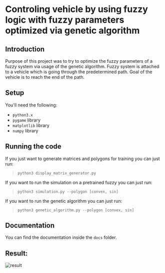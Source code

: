 # Controling vehicle by using fuzzy logic with fuzzy parameters optimized via genetic algorithm

## Introduction

Purpose of this project was to try to optimize the fuzzy parameters of a fuzzy system via usage of the genetic algorithm. Fuzzy system is attached to a vehicle which is going through the predetermined path. Goal of the vehicle is to reach the end of the path.

## Setup

You'll need the following:

- `python3.x`
- `pygame` library
- `matplotlib` library
- `numpy` library

## Running the code

If you just want to generate matrices and polygons for training you can just run:

> `python3 display_matrix_generator.py `

If you want to run the simulation on a pretrained fuzzy you can just run:
 
> `python3 simulation.py --polygon [convex, sin]`

If you want to run the genetic algorithm you can just run:
 
> `python3 genetic_algorithm.py --polygon [convex, sin]`

## Documentation

You can find the documentation inside the `docs` folder.

## Result:

![result](https://github.com/Robotmurlock/vehicle-autopilot-using-fuzzy-logic-controllers-and-metaheuristics/blob/master/docs/result.gif)

